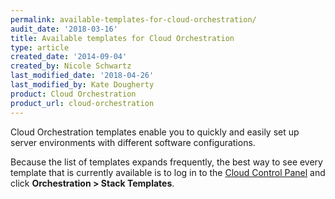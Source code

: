 ```yaml
---
permalink: available-templates-for-cloud-orchestration/
audit_date: '2018-03-16'
title: Available templates for Cloud Orchestration
type: article
created_date: '2014-09-04'
created_by: Nicole Schwartz
last_modified_date: '2018-04-26'
last_modified_by: Kate Dougherty
product: Cloud Orchestration
product_url: cloud-orchestration
---
```


Cloud Orchestration templates enable you to quickly and easily set up
server environments with different software configurations.

Because the list of templates expands frequently, the best way to see every
template that is currently available is to log in to the [Cloud Control
Panel](https://mycloud.rackspace.com/) and click **Orchestration > Stack
Templates**.
